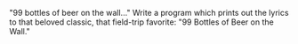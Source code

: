 "99 bottles of beer on the wall..."
Write a program which prints out the lyrics to that beloved classic,
that field-trip favorite: "99 Bottles of Beer on the Wall."

